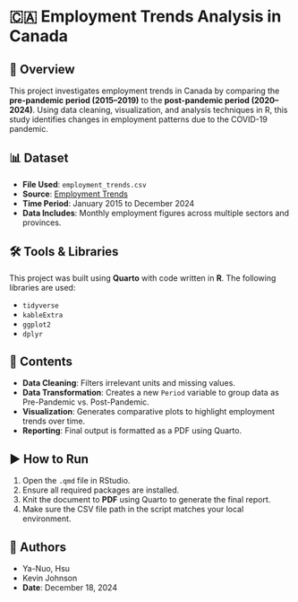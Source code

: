 # 🇨🇦 Employment Trends Analysis in Canada

## 📝 Overview
This project investigates employment trends in Canada by comparing the **pre-pandemic period (2015–2019)** to the **post-pandemic period (2020–2024)**. Using data cleaning, visualization, and analysis techniques in R, this study identifies changes in employment patterns due to the COVID-19 pandemic.

## 📊 Dataset
- **File Used**: `employment_trends.csv`  
- **Source**: [Employment Trends](https://www.kaggle.com/datasets/noeyislearning/employment-trends)  
- **Time Period**: January 2015 to December 2024  
- **Data Includes**: Monthly employment figures across multiple sectors and provinces.

## 🛠️ Tools & Libraries
This project was built using **Quarto** with code written in **R**. The following libraries are used:

- `tidyverse`
- `kableExtra`
- `ggplot2`
- `dplyr`

## 📂 Contents
- **Data Cleaning**: Filters irrelevant units and missing values.
- **Data Transformation**: Creates a new `Period` variable to group data as Pre-Pandemic vs. Post-Pandemic.
- **Visualization**: Generates comparative plots to highlight employment trends over time.
- **Reporting**: Final output is formatted as a PDF using Quarto.

## ▶️ How to Run
1. Open the `.qmd` file in RStudio.
2. Ensure all required packages are installed.
3. Knit the document to **PDF** using Quarto to generate the final report.
4. Make sure the CSV file path in the script matches your local environment.

## 👥 Authors
- Ya-Nuo, Hsu  
- Kevin Johnson  
- **Date**: December 18, 2024
